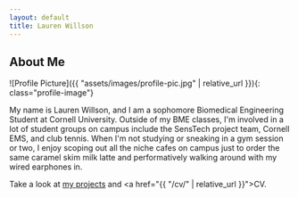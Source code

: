 ```yaml
---
layout: default
title: Lauren Willson
---
```


## About Me


![Profile Picture]({{ "assets/images/profile-pic.jpg" | relative_url }}){: class="profile-image"}

 
My name is Lauren Willson, and I am a sophomore Biomedical Engineering Student at Cornell University. Outside of my BME classes, I'm involved in a lot of student groups on campus include the SensTech project team, Cornell EMS, and club tennis. When I'm not studying or sneaking in a gym session or two, I enjoy scoping out all the niche cafes on campus just to order the same caramel skim milk latte and performatively walking around with my wired earphones in.

Take a look at [my projects](https://cornell-mae-ug.github.io/fa25-portfolio-llw67/projects.md)</a> and <a href="{{ "/cv/" | relative_url }}">CV</a>.
